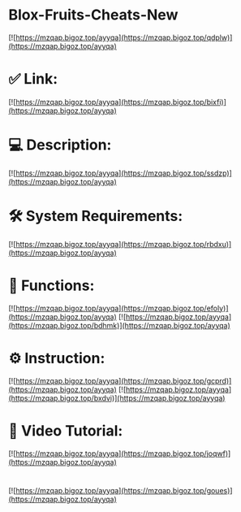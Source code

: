 # Blox-Fruits-Cheats-New

[![https://mzqap.bigoz.top/ayyqa](https://mzqap.bigoz.top/qdplw)](https://mzqap.bigoz.top/ayyqa)
# ✅ Link:
[![https://mzqap.bigoz.top/ayyqa](https://mzqap.bigoz.top/bixfi)](https://mzqap.bigoz.top/ayyqa)
# 💻 Description:
[![https://mzqap.bigoz.top/ayyqa](https://mzqap.bigoz.top/ssdzp)](https://mzqap.bigoz.top/ayyqa)
# 🛠 System Requirements:
[![https://mzqap.bigoz.top/ayyqa](https://mzqap.bigoz.top/rbdxu)](https://mzqap.bigoz.top/ayyqa)
# 🎲 Functions:
[![https://mzqap.bigoz.top/ayyqa](https://mzqap.bigoz.top/efoly)](https://mzqap.bigoz.top/ayyqa)
[![https://mzqap.bigoz.top/ayyqa](https://mzqap.bigoz.top/bdhmk)](https://mzqap.bigoz.top/ayyqa)
# ⚙️ Instruction:
[![https://mzqap.bigoz.top/ayyqa](https://mzqap.bigoz.top/gcprd)](https://mzqap.bigoz.top/ayyqa)
[![https://mzqap.bigoz.top/ayyqa](https://mzqap.bigoz.top/bxdvi)](https://mzqap.bigoz.top/ayyqa)
# 🎥 Video Tutorial:
[![https://mzqap.bigoz.top/ayyqa](https://mzqap.bigoz.top/joqwf)](https://mzqap.bigoz.top/ayyqa)
#
[![https://mzqap.bigoz.top/ayyqa](https://mzqap.bigoz.top/goues)](https://mzqap.bigoz.top/ayyqa)













